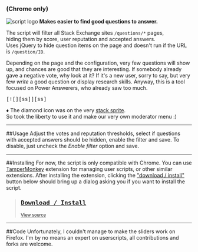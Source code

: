 ### (Chrome only)

![script logo][logo] **Makes easier to find good questions to answer.**  

The script will filter all Stack Exchange sites `/questions/*` pages,  
hiding them by score, user reputation and accepted answers.  
Uses jQuery to hide question items on the page and doesn't run if the URL is `/question/ID`.

Depending on the page and the configuration, very few questions will show up, and chances are good that they are interesting. If somebody already gave a negative vote, why look at it? If it's a new user, sorry to say, but very few *write* a good question or display research skills. Anyway, this is a tool focused on Power Answerers, who already saw too much.

<kbd>  
[![][ss]][ss]</kbd>

&diams; The diamond icon was on the very [stack sprite][sosp].  
So took the liberty to use it and make our very own moderator menu :)

---
##Usage
Adjust the votes and reputation thresholds, select if questions with accepted answers should be hidden, enable the filter and save. To disable, just uncheck the *Enable filter* option and save.

---
##Installing
For now, the script is only compatible with Chrome. You can use [TamperMonkey][TM] extension for managing user scripts, or other similar extensions.  After installing the extension, clicking the ["download / install"][DL] button below should bring up a dialog asking you if you want to install the script. 

> ### [<kbd>Download / Install</kbd>][DL]  
> <sub>[View source][source]</sub>

---
##Code
Unfortunately, I couldn't manage to make the sliders work on Firefox. I'm by no means an expert on userscripts, all contributions and forks are welcome.

  [logo]: http://i.stack.imgur.com/L4CwZ.png
  [ss]: http://i.stack.imgur.com/Qn0SM.png
  [sosp]: http://cdn.sstatic.net/img/share-sprite-new.png?v=204b1e0e421b
  [DL]: https://raw.githubusercontent.com/brasofilo/FilterSO/master/FilterSO.user.js "Download / install FilterSO from Gist"
  [source]: https://github.com/brasofilo/FilterSO/blob/master/FilterSO.user.js "View FilterSO source code"
  [TM]: https://chrome.google.com/webstore/detail/tampermonkey/dhdgffkkebhmkfjojejmpbldmpobfkfo "Chrome Web Store: Tampermonkey"
